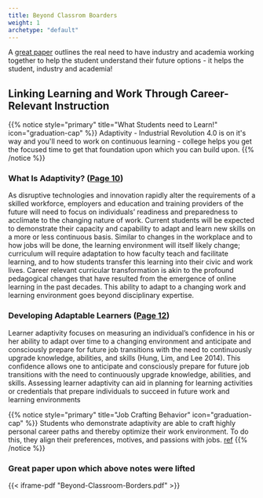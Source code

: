 ```yaml
---
title: Beyond Classrom Boarders
weight: 1
archetype: "default"
---
```


A [great paper](Beyond-Classroom-Borders.pdf) outlines the real need to have industry and academia working together to help the student understand their future options - it helps the student, industry and academia!

## Linking Learning and Work Through Career-Relevant Instruction

{{% notice style="primary" title="What Students need to Learn!" icon="graduation-cap" %}}
Adaptivity - Industrial Revolution 4.0 is on it's way and you'll need to work on continuous learning - college helps you get the focused time to get that foundation upon which you can build upon.
{{% /notice %}}

### What Is Adaptivity? ([Page 10](Beyond-Classroom-Borders.pdf))
As disruptive technologies and innovation rapidly alter the requirements of a skilled workforce, employers and education and training providers of the future will need to focus on individuals’ readiness and preparedness to acclimate to the changing nature of work. Current students will be expected to demonstrate their capacity and capability to adapt and learn new skills on a more or less continuous basis. Similar to changes in the workplace and to how jobs will be done, the learning environment will itself likely change; curriculum will require adaptation to how faculty teach and facilitate learning, and to how students transfer this learning into their civic and work lives. Career relevant curricular transformation is akin to the profound pedagogical changes that have resulted from the emergence of online learning in the past decades. This ability to adapt to a changing work and learning environment goes beyond disciplinary expertise. 

### Developing Adaptable Learners ([Page 12](Beyond-Classroom-Borders.pdf))
Learner adaptivity focuses on measuring an individual’s confidence in his or her ability to adapt over time to a changing environment and anticipate and consciously prepare for future job transitions with the need to continuously upgrade knowledge, abilities, and skills (Hung, Lim, and Lee 2014). This confidence allows one to anticipate and consciously prepare for future job transitions with the need to continuously upgrade knowledge, abilities, and skills. Assessing learner adaptivity can aid in planning for learning activities or credentials that prepare individuals to succeed in future work and learning environments 

{{% notice style="primary" title="Job Crafting Behavior" icon="graduation-cap" %}}
Students who demonstrate adaptivity are able to craft highly personal career paths and thereby optimize their work environment. To do this, they align their preferences, motives, and passions with jobs. [ref](https://www.frontiersin.org/articles/10.3389/fpsyg.2017.00573/full)
{{% /notice %}}

### Great paper upon which above notes were lifted
{{< iframe-pdf "Beyond-Classroom-Borders.pdf" >}}

